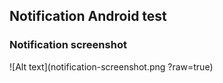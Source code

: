 ## Notification Android test

### Notification screenshot

![Alt text](notification-screenshot.png ?raw=true)
